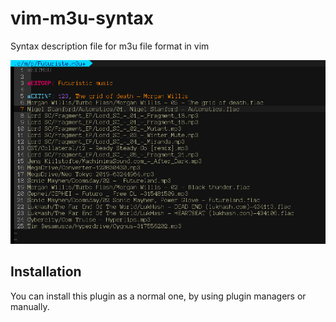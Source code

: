 # vim-m3u-syntax
Syntax description file for m3u file format in vim


<img src="./vim-m3u-syntax-color-demo.png" alt="Coloration demo with monokai theme" />

## Installation
You can install this plugin as a normal one, by using plugin managers or manually.
